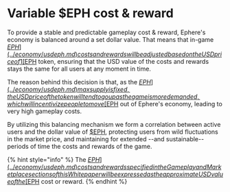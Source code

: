 # Variable $EPH cost & reward

To provide a stable and predictable gameplay cost & reward, Ephere's economy is balanced around a set dollar value. That means that in-game [$EPH](../economy/usdeph.md) costs and rewards will be adjusted based on the USD price of 1 [$EPH](../economy/usdeph.md) token, ensuring that the USD value of the costs and rewards stays the same for all users at any moment in time.

The reason behind this decision is that, as the [$EPH](../economy/usdeph.md) max supply is fixed, the USD price of the token will tend to go up as the game is more demanded, which will incentivize people to move [$EPH](../economy/usdeph.md) out of Ephere's economy, leading to very high gameplay costs.

By utilizing this balancing mechanism we form a correlation between active users and the dollar value of [$EPH](../economy/usdeph.md), protecting users from wild fluctuations in the market price, and maintaining for extended --and sustainable-- periods of time the costs and rewards of the game.

{% hint style="info" %}
The [$EPH](../economy/usdeph.md) costs and rewards specified in the Gameplay and Marketplace sections of this Whitepaper will be expressed as the approximate USD value of the [$EPH](../economy/usdeph.md) cost or reward.
{% endhint %}
